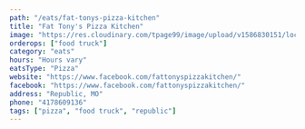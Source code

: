 ```yaml
---
path: "/eats/fat-tonys-pizza-kitchen"
title: "Fat Tony's Pizza Kitchen"
image: "https://res.cloudinary.com/tpage99/image/upload/v1586830151/local417eats/local417eatslogo.png"
orderops: ["food truck"]
category: "eats"
hours: "Hours vary"
eatsType: "Pizza"
website: "https://www.facebook.com/fattonyspizzakitchen/"
facebook: "https://www.facebook.com/fattonyspizzakitchen/"
address: "Republic, MO"
phone: "4178609136"
tags: ["pizza", "food truck", "republic"]
---
```

